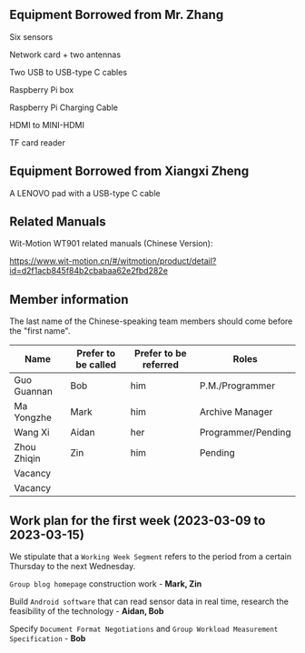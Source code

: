 ## Equipment Borrowed from Mr. Zhang

Six sensors

Network card + two antennas

Two USB to USB-type C cables

Raspberry Pi box

Raspberry Pi Charging Cable

HDMI to MINI-HDMI

TF card reader

## Equipment Borrowed from Xiangxi Zheng 

A LENOVO pad with a USB-type C cable

## Related Manuals

Wit-Motion WT901 related manuals (Chinese Version):

https://www.wit-motion.cn/#/witmotion/product/detail?id=d2f1acb845f84b2cbabaa62e2fbd282e

## Member information

The last name of the Chinese-speaking team members should come before the "first name".

| Name        | Prefer to be called | Prefer to be referred | Roles              |
| ----------- | ------------------- | --------------------- | ------------------ |
| Guo Guannan | Bob                 | him                   | P.M./Programmer    |
| Ma Yongzhe  | Mark                | him                   | Archive Manager    |
| Wang Xi     | Aidan               | her                   | Programmer/Pending |
| Zhou Zhiqin | Zin                 | him                   | Pending            |
| Vacancy     |                     |                       |                    |
| Vacancy     |                     |                       |                    |

## Work plan for the first week (2023-03-09 to 2023-03-15)

We stipulate that a `Working Week Segment` refers to the period from a certain Thursday to the next Wednesday.

`Group blog homepage` construction work - **Mark, Zin**

Build `Android software` that can read sensor data in real time, research the feasibility of the technology - **Aidan, Bob**

Specify `Document Format Negotiations` and `Group Workload Measurement Specification` - **Bob**

